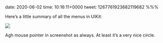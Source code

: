 date: 2020-06-02
time: 10:16:11+0000
tweet: 1267761923682119682
%%%

Here’s a little summary of all the menus in UIKit:

![](EZf-vt5XQAM9aFp.jpg)

Agh mouse pointer in screenshot as always. At least it’s a very nice circle.
